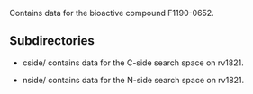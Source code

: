 Contains data for the bioactive compound F1190-0652.

## Subdirectories

- cside/ contains data for the C-side search space on rv1821.

- nside/ contains data for the N-side search space on rv1821.

